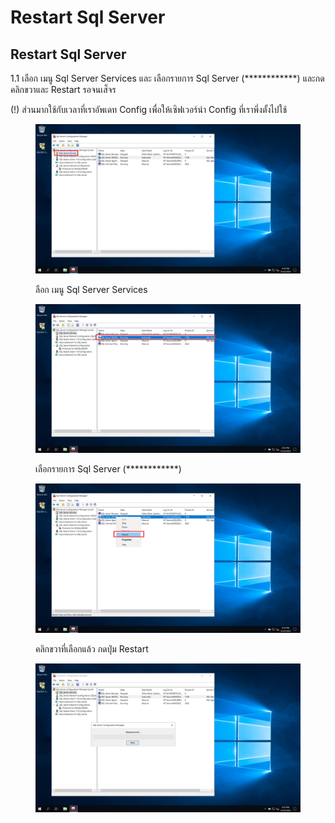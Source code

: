 # Restart Sql Server

## Restart Sql Server

1.1 เลือก เมนู Sql Server Services และ เลือกรายการ Sql Server (\*\*\*\*\*\*\*\*\*\*\*\*) และกดคลิกขวาและ Restart รอจนเส็จร

(!) ส่วนมากใช้กับเวลาที่เราอัพเดท Config เพื่อให้เซิฟเวอร์นำ Config ที่เราพึ่งตั้งไปใช้

<div>

<figure><img src="../../../../../../.gitbook/assets/Screenshot (93).png" alt=""><figcaption><p>ลือก เมนู Sql Server Services</p></figcaption></figure>

 

<figure><img src="../../../../../../.gitbook/assets/Screenshot (95) (1).png" alt=""><figcaption><p>เลือกรายการ Sql Server (************)</p></figcaption></figure>

 

<figure><img src="../../../../../../.gitbook/assets/Screenshot (96).png" alt=""><figcaption><p>คลิกขวาที่เลือกแล้ว กดปุ่ม Restart</p></figcaption></figure>

 

<figure><img src="../../../../../../.gitbook/assets/Screenshot (99) (1).png" alt=""><figcaption></figcaption></figure>

</div>
